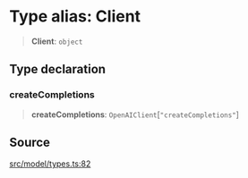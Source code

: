 # Type alias: Client

> **Client**: `object`

## Type declaration

### createCompletions

> **createCompletions**: `OpenAIClient`\[`"createCompletions"`\]

## Source

[src/model/types.ts:82](https://github.com/dexaai/llm-tools/blob/1257af6/src/model/types.ts#L82)
